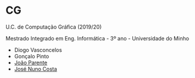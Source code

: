 # CG
U.C. de Computação Gráfica (2019/20)

Mestrado Integrado em Eng. Informática - 3º ano - Universidade do Minho

* Diogo Vasconcelos
* Gonçalo Pinto
* [João Parente]
* [José Nuno Costa]

[João Parente]:https://github.com/Joao-Parente
[José Nuno Costa]:https://github.com/jnuno420
